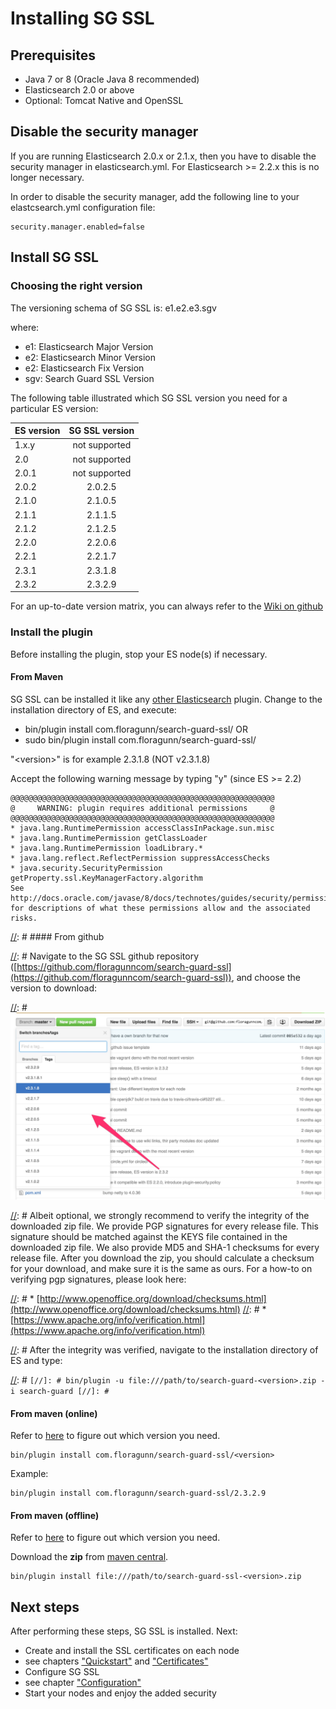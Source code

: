 # Installing SG SSL

## Prerequisites

* Java 7 or 8 (Oracle Java 8 recommended)
* Elasticsearch 2.0 or above
* Optional: Tomcat Native and OpenSSL

## Disable the security manager

If you are running Elasticsearch 2.0.x or 2.1.x, then you have to disable the security manager in elasticsearch.yml. For Elasticsearch >= 2.2.x this is no longer necessary.

In order to disable the security manager, add the following line to your elastcsearch.yml configuration file:

```
security.manager.enabled=false
```

## Install SG SSL

### Choosing the right version

The versioning schema of SG SSL is: e1.e2.e3.sgv

where:

* e1: Elasticsearch Major Version
* e2: Elasticsearch Minor Version
* e2: Elasticsearch Fix Version
* sgv: Search Guard SSL Version

The following table illustrated which SG SSL version you need for a particular ES version:

| ES version        | SG SSL version |
| ------------- |:-------------:| 
| 1.x.y      | not supported |
| 2.0      | not supported      |
| 2.0.1 | not supported      |
| 2.0.2 | 2.0.2.5      |
| 2.1.0 | 2.1.0.5      |
| 2.1.1 | 2.1.1.5      |
| 2.1.2 | 2.1.2.5      |
| 2.2.0 | 2.2.0.6      |
|2.2.1	|2.2.1.7 |
|2.3.1	|2.3.1.8|
|2.3.2	|2.3.2.9|

For an up-to-date version matrix, you can always refer to the [Wiki on github](https://github.com/floragunncom/search-guard-ssl/wiki)


### Install the plugin

Before installing the plugin, stop your ES node(s) if necessary.

#### From Maven

SG SSL can be installed it like any [other Elasticsearch](https://www.elastic.co/guide/en/elasticsearch/plugins/2.2/plugin-management.html) plugin. Change to the installation directory of ES, and execute:

* bin/plugin install com.floragunn/search-guard-ssl/<version> OR
* sudo bin/plugin install com.floragunn/search-guard-ssl/<version>

"&lt;version&gt;" is for example 2.3.1.8 (NOT v2.3.1.8)

Accept the following warning message by typing "y" (since ES >= 2.2)

```
@@@@@@@@@@@@@@@@@@@@@@@@@@@@@@@@@@@@@@@@@@@@@@@@@@@@@@@@@@@
@     WARNING: plugin requires additional permissions     @
@@@@@@@@@@@@@@@@@@@@@@@@@@@@@@@@@@@@@@@@@@@@@@@@@@@@@@@@@@@
* java.lang.RuntimePermission accessClassInPackage.sun.misc
* java.lang.RuntimePermission getClassLoader
* java.lang.RuntimePermission loadLibrary.*
* java.lang.reflect.ReflectPermission suppressAccessChecks
* java.security.SecurityPermission getProperty.ssl.KeyManagerFactory.algorithm
See http://docs.oracle.com/javase/8/docs/technotes/guides/security/permissions.html
for descriptions of what these permissions allow and the associated risks.
```

[//]: # #### From github

[//]: # (_comment: !! this cannot work cause zips from github contains only source code.)
[//]: # (_comment: !! the zip which contains also the binaries are in maven central)
[//]: # Navigate to the SG SSL github repository ([https://github.com/floragunncom/search-guard-ssl](https://github.com/floragunncom/search-guard-ssl)), and choose the version to download:

[//]: # ![Download SG as zip archive](images/choose_version_github.jpg)

[//]: # Albeit optional, we strongly recommend to verify the integrity of the downloaded zip file. We provide PGP signatures for every release file. This signature should be matched against the KEYS file contained in the downloaded zip file. We also provide MD5 and SHA-1 checksums for every release file. After you download the zip, you should calculate a checksum for your download, and make sure it is the same as ours. For a how-to on verifying pgp signatures, please look here:

[//]: # * [http://www.openoffice.org/download/checksums.html](http://www.openoffice.org/download/checksums.html)
[//]: # * [https://www.apache.org/info/verification.html](https://www.apache.org/info/verification.html)

[//]: # After the integrity was verified, navigate to the installation directory of ES and type:

[//]: # ```
[//]: # bin/plugin -u file:///path/to/search-guard-<version>.zip -i search-guard
[//]: # ```

#### From maven (online)

Refer to [here](https://github.com/floragunncom/search-guard-ssl/wiki) to figure out which version you need.

```
bin/plugin install com.floragunn/search-guard-ssl/<version>
```

Example:

```
bin/plugin install com.floragunn/search-guard-ssl/2.3.2.9
```

#### From maven (offline)

Refer to [here](https://github.com/floragunncom/search-guard-ssl/wiki) to figure out which version you need.

Download the **zip** from [maven central](http://search.maven.org/#search%7Cgav%7C1%7Cg%3A%22com.floragunn%22%20AND%20a%3A%22search-guard-ssl%22). 

```
bin/plugin install file:///path/to/search-guard-ssl-<version>.zip
```

## Next steps

After performing these steps, SG SSL is installed. Next:

* Create and install the SSL certificates on each node
 * see chapters ["Quickstart"](quick_start.md) and ["Certificates"](certificates.md)
* Configure SG SSL
 * see chapter ["Configuration"](configuration.md) 
* Start your nodes and enjoy the added security